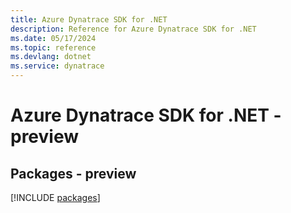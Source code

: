 ```yaml
---
title: Azure Dynatrace SDK for .NET
description: Reference for Azure Dynatrace SDK for .NET
ms.date: 05/17/2024
ms.topic: reference
ms.devlang: dotnet
ms.service: dynatrace
---
```

# Azure Dynatrace SDK for .NET - preview
## Packages - preview
[!INCLUDE [packages](dynatrace-index.md)]